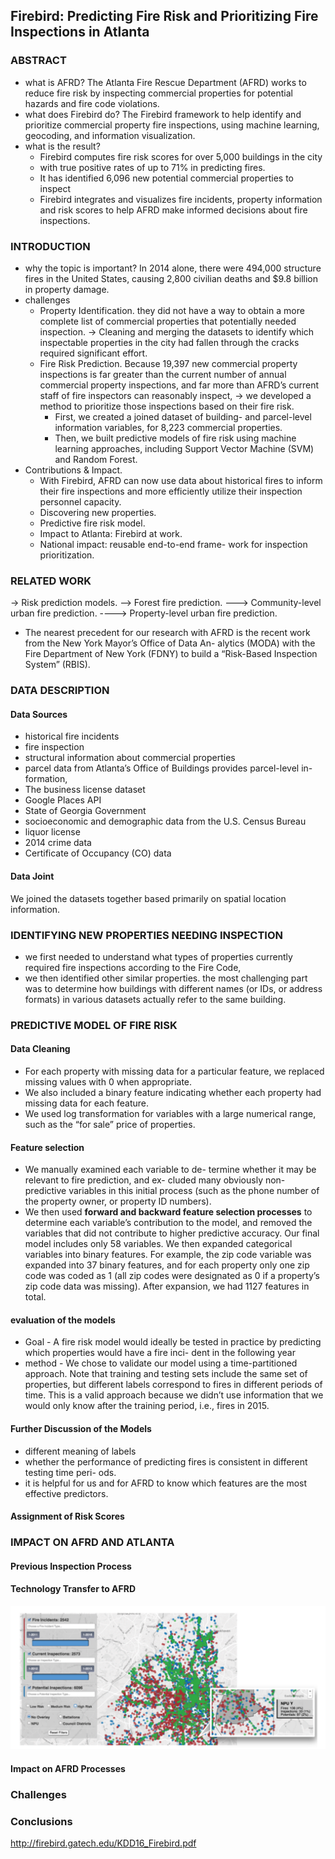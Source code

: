 ## Firebird: Predicting Fire Risk and Prioritizing Fire Inspections in Atlanta
### ABSTRACT
* what is AFRD? 
  The Atlanta Fire Rescue Department (AFRD) works to reduce fire risk by inspecting commercial properties for potential hazards and fire code violations. 
* what does Firebird do?
  The Firebird framework to help identify and prioritize commercial property fire inspections, using machine learning, geocoding, and information visualization.
* what is the result?
  * Firebird computes fire risk scores for over 5,000 buildings in the city
  * with true positive rates of up to 71% in predicting fires. 
  * It has identified 6,096 new potential commercial properties to inspect
  * Firebird integrates and visualizes fire incidents, property information and risk scores to help AFRD make informed decisions about fire inspections. 
  
### INTRODUCTION
* why the topic is important?
In 2014 alone, there were 494,000 structure fires in the United States, causing 2,800 civilian deaths and $9.8 billion in property damage. 
* challenges
  * Property Identification. they did not have a way to obtain a more complete list of commercial properties that potentially needed inspection. -> Cleaning and merging the datasets to identify which inspectable properties in the city had fallen through the cracks required significant effort. 
  * Fire Risk Prediction. Because 19,397 new commercial property inspections is far greater than the current number of annual commercial property inspections, and far more than AFRD’s current staff of fire inspectors can reasonably inspect, -> we developed a method to prioritize those inspections based on their fire risk. 
    * First, we created a joined dataset of building- and parcel-level information variables, for 8,223 commercial properties.    
    * Then, we built predictive models of fire risk using machine learning approaches, including Support Vector Machine (SVM) and Random Forest. 
* Contributions & Impact. 
  * With Firebird, AFRD can now use data about historical fires to inform their fire inspections and more efficiently utilize their inspection personnel capacity. 
  * Discovering new properties. 
  * Predictive fire risk model. 
  * Impact to Atlanta: Firebird at work.
  * National impact: reusable end-to-end frame- work for inspection prioritization. 
  
### RELATED WORK
-> Risk prediction models.
--> Forest fire prediction. 
---> Community-level urban fire prediction. 
----> Property-level urban fire prediction.
  * The nearest precedent for our research with AFRD is the recent work from the New York Mayor’s Office of Data An- alytics (MODA) with the Fire Department of New York (FDNY) to build a “Risk-Based Inspection System” (RBIS).

### DATA DESCRIPTION
#### Data Sources
* historical fire incidents
* fire inspection
* structural information about commercial properties 
* parcel data from Atlanta’s Office of Buildings provides parcel-level in-formation, 
* The business license dataset 
* Google Places API 
* State of Georgia Government
* socioeconomic and demographic data from the U.S. Census Bureau
* liquor license 
* 2014 crime data  
* Certificate of Occupancy (CO) data 
#### Data Joint
We joined the datasets together based primarily on spatial location information. 

### IDENTIFYING NEW PROPERTIES NEEDING INSPECTION
* we first needed to understand what types of properties currently required fire inspections according to the Fire Code, 
* we then identified other similar properties.
the most challenging part was to determine how buildings with different names (or IDs, or address formats) in various datasets actually refer to the same building. 

### PREDICTIVE MODEL OF FIRE RISK
#### Data Cleaning
* For each property with missing data for a particular feature, we replaced missing values with 0 when appropriate. 
* We also included a binary feature indicating whether each property had missing data for each feature. 
* We used log transformation for variables with a large numerical range, such as the “for sale” price of properties.
#### Feature selection
* We manually examined each variable to de- termine whether it may be relevant to fire prediction, and ex- cluded many obviously non-predictive variables in this initial process (such as the phone number of the property owner, or property ID numbers). 
* We then used <strong>forward and backward feature selection processes</strong> to determine each variable’s contribution to the model, and removed the variables that did not contribute to higher predictive accuracy. 
Our final model includes only 58 variables. We then expanded categorical variables into binary features. For example, the zip code variable was expanded into 37 binary features, and for each property only one zip code was coded as 1 (all zip codes were designated as 0 if a property’s zip code data was missing). After expansion, we had 1127 features in total.
#### evaluation of the models
* Goal - A fire risk model would ideally be tested in practice by predicting which properties would have a fire inci- dent in the following year
* method - We chose to validate our model using a time-partitioned approach. 
Note that training and testing sets include the same set of properties, but different labels correspond to fires in different periods of time. This is a valid approach because we didn’t use information that we would only know after the training period, i.e., fires in 2015.
#### Further Discussion of the Models
* different meaning of labels
* whether the performance of predicting fires is consistent in different testing time peri- ods.
* it is helpful for us and for AFRD to know which features are the most effective predictors.
#### Assignment of Risk Scores

### IMPACT ON AFRD AND ATLANTA
#### Previous Inspection Process
#### Technology Transfer to AFRD
![Alt Text](https://github.com/qixuanHou/dataScienceBlogNote/blob/master/img/firebird.png)
#### Impact on AFRD Processes

### Challenges

### Conclusions
http://firebird.gatech.edu/KDD16_Firebird.pdf

